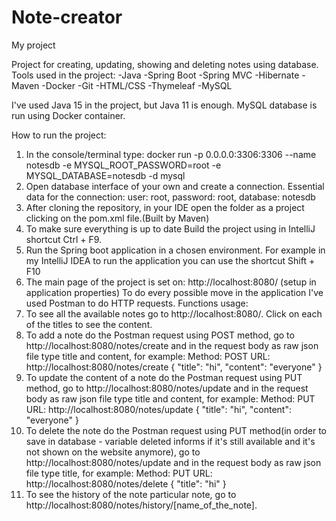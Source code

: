 # Note-creator
My project

Project for creating, updating, showing and deleting notes using database.
Tools used in the project:
-Java
-Spring Boot
-Spring MVC
-Hibernate
-Maven
-Docker
-Git
-HTML/CSS
-Thymeleaf
-MySQL

I've used Java 15 in the project, but Java 11 is enough.
MySQL database is run using Docker container.

How to run the project:
1. In the console/terminal type: docker run -p 0.0.0.0:3306:3306 --name notesdb -e MYSQL_ROOT_PASSWORD=root -e MYSQL_DATABASE=notesdb -d mysql
2. Open database interface of your own and create a connection. Essential data for the connection: user: root, password: root, database: notesdb
3. After cloning the repository, in your IDE open the folder as a project clicking on the pom.xml file.(Built by Maven)
4. To make sure everything is up to date Build the project using in IntelliJ shortcut Ctrl + F9.
5. Run the Spring boot application in a chosen environment. For example in my IntelliJ IDEA to run the application you can use the shortcut Shift + F10
6. The main page of the project is set on: http://localhost:8080/  (setup in application properties)  To do every possible move in the application I've used Postman to do HTTP requests.
Functions usage:
1. To see all the available notes go to http://localhost:8080/. Click on each of the titles to see the content.
2. To add a note do the Postman request using POST method, go to http://localhost:8080/notes/create and in the request body as raw json file type title and content,
for example: 
Method: POST 
URL: http://localhost:8080/notes/create
{
    "title": "hi",
    "content": "everyone"
}
3. To update the content of a note do the Postman request using PUT method, go to http://localhost:8080/notes/update and in the request body as raw json file type title and content,
for example: 
Method: PUT
URL: http://localhost:8080/notes/update
{
    "title": "hi",
    "content": "everyone"
} 
4. To delete the note do the Postman request using PUT method(in order to save in database - variable deleted informs if it's still available and it's not shown on the website anymore), go to http://localhost:8080/notes/update and in the request body as raw json file type title,
for example: 
Method: PUT
URL: http://localhost:8080/notes/delete
{
    "title": "hi"
} 
5. To see the history of the note particular note, go to http://localhost:8080/notes/history/[name_of_the_note].




